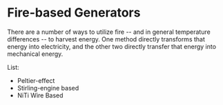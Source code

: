 Fire-based Generators
=====================

There are a number of ways to utilize fire -- and in general temperature differences -- to harvest energy.  One method directly transforms that energy into electricity, and the other two directly transfer that energy into mechanical energy.

List:
* Peltier-effect
* Stirling-engine based
* NiTi Wire Based
